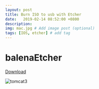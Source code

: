 ```yaml
---
layout: post
title: Burn ISO to usb with Etcher
date:   2019-02-14 08:52:00 +0800
description: 
img: mac.jpg # Add image post (optional)
tags: [IOS, etcher] # add tag
---
```


# balenaEtcher

[Download](https://www.balena.io/etcher/)

![tomcat3](https://www.balena.io/static/steps-8006dca57323756b1b84fb9408742409.gif)
